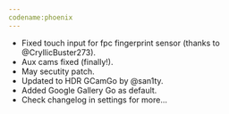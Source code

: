 ```yaml
---
codename:phoenix
---
```


- Fixed touch input for fpc fingerprint sensor (thanks to @CryllicBuster273).
- Aux cams fixed (finally!).
- May secutity patch.
- Updated to HDR GCamGo by @san1ty.
- Added Google Gallery Go as default.
- Check changelog in settings for more...
